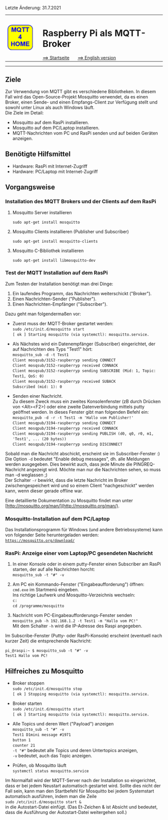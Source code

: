 Letzte &Auml;nderung: 31.7.2021   
<table><tr><td><img src="logo/mqtt4home_96.png"></img></td><td>&nbsp;</td><td>
<h1>Raspberry Pi als MQTT-Broker</h1>
<a href="liesmich.md">==> Startseite</a> &nbsp; &nbsp; &nbsp; 
<a href="m4h03_RasPiMQTTBroker_e.md">==> English version</a> &nbsp; &nbsp; &nbsp; 
</td></tr></table><hr>
  
## Ziele
Zur Verwendung von MQTT gibt es verschiedene Bibliotheken. In diesem Fall wird das Open-Source-Projekt Mosquitto verwendet, da es einen Broker, einen Sende- und einen Empfangs-Client zur Verf&uuml;gung stellt und sowohl unter Linux als auch Windows l&auml;uft.   
Die Ziele im Detail:   
* Mosquitto auf dem RasPi installieren.
* Mosquitto auf dem PC/Laptop installieren.
* MQTT-Nachrichten vom PC und RasPi senden und auf beiden Ger&auml;ten anzeigen.

## Ben&ouml;tigte Hilfsmittel
* Hardware: RasPi mit Internet-Zugriff
* Hardware: PC/Laptop mit Internet-Zugriff
 
## Vorgangsweise
### Installation des MQTT Brokers und der Clients auf dem RasPi
1. Mosquitto Server installieren   
   ```
   sudo apt-get install mosquitto
   ```
2. Mosquitto Clients installieren (Publisher und Subscriber)   
   ```
   sudo apt-get install mosquitto-clients
   ```
3. Mosquitto C-Bibliothek installieren   
   ```
   sudo apt-get install libmosquitto-dev
   ```

### Test der MQTT Installation auf dem RasPi
Zum Testen der Installation ben&ouml;tigt man drei Dinge:   
1. Ein laufendes Programm, das Nachrichten weiterschickt ("Broker").
2. Einen Nachrichten-Sender ("Publisher").
3. Einen Nachrichten-Empf&auml;nger ("Subscriber").

Dazu geht man folgenderma&szlig;en vor:   
* Zuerst muss der MQTT-Broker gestartet werden:   
  `sudo /etc/init.d/mosquitto start`   
  `[ ok ] Starting mosquitto (via systemctl): mosquitto.service.`

* Als N&auml;chstes wird ein Datenempf&auml;nger (Subscriber) eingerichtet, der auf Nachrichten des Typs "Test1" h&ouml;rt:   
 `mosquitto_sub -d -t Test1`   
 `Client mosqsub/3152-raspberryp sending CONNECT`   
 `Client mosqsub/3152-raspberryp received CONNACK`   
 `Client mosqsub/3152-raspberryp sending SUBSCRIBE (Mid: 1, Topic: Test1, QoS: 0)`   
 `Client mosqsub/3152-raspberryp received SUBACK`   
 `Subscribed (mid: 1): 0`   

* Senden einer Nachricht.   
  Zu diesem Zweck muss ein zweites Konsolenfenster (zB durch Dr&uuml;cken von &lt;Alt&gt;&lt;F2&gt;) oder eine zweite Datenverbindung mittels putty ge&ouml;ffnet werden. In dieses Fenster gibt man folgenden Befehl ein:   
  `mosquitto_pub -d -r -t Test1 -m 'Hallo vom Publisher!'`   
  `Client mosqpub/3194-raspberryp sending CONNECT`   
  `Client mosqpub/3194-raspberryp received CONNACK`   
  `Client mosqpub/3194-raspberryp sending PUBLISH (d0, q0, r0, m1, 'Test1', ... (20 bytes))`   
  `Client mosqpub/3194-raspberryp sending DISCONNECT`   

Sobald man die Nachricht abschickt, erscheint sie im Subscriber-Fenster :)   
Die Option `-d` bedeutet "Enable debug messages", dh. alle Meldungen werden ausgegeben. Dies bewirkt auch, dass jede Minute die PINGREQ-Nachricht angezeigt wird. M&ouml;chte man nur die Nachrichten sehen, so muss man -d weglassen ;)   
Der Schalter `-r` bewirkt, dass die letzte Nachricht im Broker zwischengespeichert wird und so einem Client "nachgeschickt" werden kann, wenn dieser gerade offline war.   
   
Eine detaillierte Dokumentation zu Mosquitto findet man unter [http://mosquitto.org/man/](http://mosquitto.org/man/).   

### Mosquitto-Installation auf dem PC/Laptop
Das Installationsprogramm f&uuml;r Windows (und andere Betriebssysteme) kann von folgender Seite heruntergeladen werden:   
[`https://mosquitto.org/download/`](https://mosquitto.org/download/)


### RasPi: Anzeige einer vom Laptop/PC gesendeten Nachricht
1. In einer Konsole oder in einem putty-Fenster einen Subscriber am RasPi starten, der auf alle Nachrichten horcht:   
```mosquitto_sub -t "#" -v```

2. Am PC ein Kommando-Fenster ("Eingabeaufforderung") &ouml;ffnen:   
```cmd.exe```
im Startmen&uuml; eingeben.   
Ins richtige Laufwerk und Mosquitto-Verzeichnis wechseln:   
```c:```   
```cd /programme/mosquitto```

3. Nachricht vom PC-Eingabeaufforderungs-Fenster senden   
```mosquitto_pub -h 192.168.1.2 -t Test1 -m "Hallo vom PC!"```   
Mit dem Schalter `-h` wird die IP-Adresse des Raspi angegeben.   

Im Subscribe-Fenster (Putty- oder RasPi-Konsole) erscheint (eventuell nach kurzer Zeit) die entsprechende Nachricht:<br>
```
pi_@raspi:~ $ mosquitto_sub -t "#" -v
Test1 Hallo vom PC!
```

## Hilfreiches zu Mosquitto

* Broker stoppen   
  `sudo /etc/init.d/mosquitto stop`   
  `[ ok ] Stopping mosquitto (via systemctl): mosquitto.service.`   

* Broker starten   
  `sudo /etc/init.d/mosquitto start`   
  `[ ok ] Starting mosquitto (via systemctl): mosquitto.service.`   

* Alle Topics und deren Wert ("Payload") anzeigen   
  `mosquitto_sub -t "#" -v`   
  `Test1 D1mini message #1971`   
  `button 1`   
  `counter 21`   
  `-t "#"` bedeutet alle Topics und deren Untertopics anzeigen,   
  `-v` bedeutet, auch das Topic anzeigen.   

* Pr&uuml;fen, ob Mosquitto l&auml;uft   
  `systemctl status mosquitto.service`   

Im Normalfall wird der MQTT-Server nach der Installation so eingerichtet, dass er bei jedem Neustart automatisch gestartet wird. Sollte dies nicht der Fall sein, kann man den Startbefehl f&uuml;r Mosquitto bei jedem Systemstart automatisch ausf&uuml;hren, indem man die Zeile   
`sudo /etc/init.d/mosquitto start &`   
in die Autostart-Datei einf&uuml;gt.
(Das Et-Zeichen & ist Absicht und bedeutet, dass die Ausf&uuml;hrung der Autostart-Datei weitergehen soll.)

